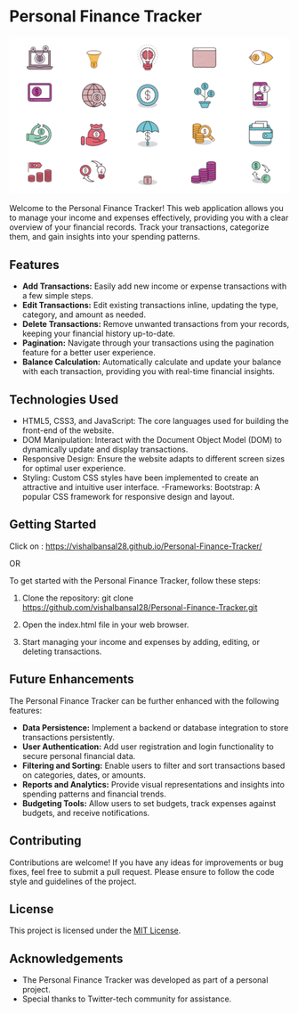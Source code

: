 # Personal Finance Tracker

![Personal Finance Tracker](logo.gif)

Welcome to the Personal Finance Tracker! This web application allows you to manage your income and expenses effectively, providing you with a clear overview of your financial records. Track your transactions, categorize them, and gain insights into your spending patterns.

## Features

- **Add Transactions:** Easily add new income or expense transactions with a few simple steps.
- **Edit Transactions:** Edit existing transactions inline, updating the type, category, and amount as needed.
- **Delete Transactions:** Remove unwanted transactions from your records, keeping your financial history up-to-date.
- **Pagination:** Navigate through your transactions using the pagination feature for a better user experience.
- **Balance Calculation:** Automatically calculate and update your balance with each transaction, providing you with real-time financial insights.

## Technologies Used

- HTML5, CSS3, and JavaScript: The core languages used for building the front-end of the website.
- DOM Manipulation: Interact with the Document Object Model (DOM) to dynamically update and display transactions.
- Responsive Design: Ensure the website adapts to different screen sizes for optimal user experience.
- Styling: Custom CSS styles have been implemented to create an attractive and intuitive user interface.
-Frameworks: Bootstrap: A popular CSS framework for responsive design and layout.


## Getting Started

Click on : https://vishalbansal28.github.io/Personal-Finance-Tracker/

OR

To get started with the Personal Finance Tracker, follow these steps:

1. Clone the repository:
git clone https://github.com/vishalbansal28/Personal-Finance-Tracker.git

2. Open the index.html file in your web browser.

3. Start managing your income and expenses by adding, editing, or deleting transactions.

## Future Enhancements

The Personal Finance Tracker can be further enhanced with the following features:

- **Data Persistence:** Implement a backend or database integration to store transactions persistently.
- **User Authentication:** Add user registration and login functionality to secure personal financial data.
- **Filtering and Sorting:** Enable users to filter and sort transactions based on categories, dates, or amounts.
- **Reports and Analytics:** Provide visual representations and insights into spending patterns and financial trends.
- **Budgeting Tools:** Allow users to set budgets, track expenses against budgets, and receive notifications.

## Contributing

Contributions are welcome! If you have any ideas for improvements or bug fixes, feel free to submit a pull request. Please ensure to follow the code style and guidelines of the project.

## License

This project is licensed under the [MIT License](LICENSE).

## Acknowledgements

- The Personal Finance Tracker was developed as part of a personal project.
- Special thanks to Twitter-tech community for assistance.



